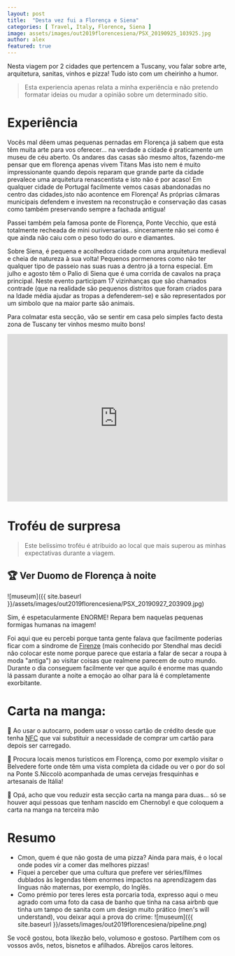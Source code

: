 ```yaml
---
layout: post
title:  "Desta vez fui a Florença e Siena"
categories: [ Travel, Italy, Florence, Siena ]
image: assets/images/out2019florencesiena/PSX_20190925_103925.jpg
author: alex
featured: true
---
```


Nesta viagem por 2 cidades que pertencem a Tuscany, vou falar sobre arte, arquitetura, sanitas, vinhos e pizza! Tudo isto com um cheirinho a humor.

> Esta experiencia apenas relata a minha experiência e não pretendo formatar ideias ou mudar a opinião sobre um determinado sitio.

# Experiência

Vocês mal dêem umas pequenas pernadas em Florença já sabem que esta têm muita arte para vos oferecer... na verdade a cidade é praticamente um museu de céu aberto. 
Os andares das casas são mesmo altos, fazendo-me pensar que em florença apenas vivem Titans  Mas isto nem é muito impressionante quando depois reparam que grande parte da cidade prevalece uma arquitetura renascentista e isto não é por acaso! 
Em qualquer cidade de Portugal facilmente vemos casas abandonadas no centro das cidades,isto não acontence em Florença! As próprias câmaras municipais defendem e investem na reconstrução e conservação das casas como também preservando sempre a fachada antigua!

Passei também pela famosa ponte de Florença, Ponte Vecchio, que está totalmente recheada de mini ouriversarias.. sinceramente não sei como é que ainda não caiu com o peso todo do ouro e diamantes.

Sobre Siena, é pequena e acolhedora cidade com uma arquitetura medieval e cheia de natureza à sua volta! Pequenos pormenores como não ter qualquer tipo de passeio nas suas ruas a dentro já a torna especial.
Em julho e agosto têm o Palio di Siena que é uma corrida de cavalos na praça principal. Neste evento participam 17 vizinhanças que são chamados contrade (que na realidade são pequenos distritos que foram criados para na Idade média ajudar as tropas a defenderem-se) e são representados por um simbolo que na maior parte são animais.        

Para colmatar esta secção, vão se sentir em casa pelo simples facto desta zona de Tuscany ter vinhos mesmo muito bons!
<div style="width:100%;height:0;padding-bottom:76%;position:relative;"><iframe src="https://giphy.com/embed/btZEAKlDWnBcY" width="100%" height="100%" style="position:absolute" frameBorder="0" class="giphy-embed" allowFullScreen></iframe></div><p><a href="https://giphy.com/gifs/wine-o-clock-btZEAKlDWnBcY"></a></p>

# Troféu de surpresa
> Este belíssimo troféu é atribuido ao local que mais superou as minhas expectativas durante a viagem.

## 🏆 Ver Duomo de Florença à noite

![museum]({{ site.baseurl }}/assets/images/out2019florencesiena/PSX_20190927_203909.jpg)

Sim, é espetacularmente ENORME! Repara bem naquelas pequenas formigas humanas na imagem!

Foi aqui que eu percebi porque tanta gente falava que facilmente poderias ficar com a sindrome de [Firenze][stendhal] (mais conhecido por Stendhal mas decidi não colocar este nome porque parece que estaria a falar de secar a roupa à moda "antiga") ao visitar coisas que realmene parecem de outro mundo.
Durante o dia conseguem facilmente ver que aquilo é enorme mas quando lá passam durante a noite a emoçáo ao olhar para lá é completamente exorbitante.


# Carta na manga:
🥭 Ao usar o autocarro, podem usar o vosso cartão de crédito desde que tenha [NFC][nfc-mean] que vai substituir a necessidade de comprar um cartão para depois ser carregado.

🥭 Procura locais menos turisticos em Florença, como por exemplo visitar o Belvedere forte onde têm uma vista completa da cidade ou ver o por do sol na Ponte S.Niccolò acompanhada de umas cervejas fresquinhas e artesanais de Itália!

🥭 Opá, acho que vou reduzir esta secção carta na manga para duas... só se houver aqui pessoas que tenham nascido em Chernobyl e que coloquem a carta na manga na terceira mão

# Resumo
* Cmon, quem é que não gosta de uma pizza? Ainda para mais, é o local onde podes vir a comer das melhores pizzas!
* Fiquei a perceber que uma cultura que prefere ver séries/filmes dublados às legendas têem enormes impactos na aprendizagem das linguas não maternas, por exemplo, do Inglês. 
* Como prémio por teres leres esta porcaria toda, expresso aqui o meu agrado com uma foto da casa de banho que tinha na casa airbnb que tinha um tampo de sanita com um design muito prático (men's will understand), vou deixar aqui a prova do crime:
![museum]({{ site.baseurl }}/assets/images/out2019florencesiena/pipeline.png)

Se você gostou, bota likezão belo, volumoso e gostoso. Partilhem com os vossos avôs, netos, bisnetos e afilhados. Abreijos caros leitores.

[stendhal]: https://pt.wikipedia.org/wiki/S%C3%ADndrome_de_Stendhal
[nfc-mean]: https://pt.wikipedia.org/wiki/Near_Field_Communication
